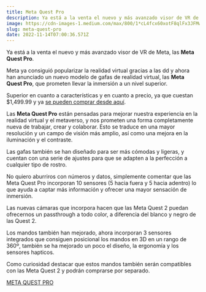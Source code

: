 ```yaml
---
title: Meta Quest Pro
description: Ya está a la venta el nuevo y más avanzado visor de VR de Meta, las Meta Quest Pro.
image: https://cdn-images-1.medium.com/max/800/1*cL4fcx60xotF8qlFx3JFMw.jpeg
slug: meta-quest-pro
date: 2022-11-14T07:00:36.571Z
---
```


Ya está a la venta el nuevo y más avanzado visor de VR de Meta, las **Meta Quest Pro**.

Meta ya consiguió popularizar la realidad virtual gracias a las dd y ahora han anunciado un nuevo modelo de gafas de realidad virtual, las **Meta Quest Pro**, que prometen llevar la inmersión a un nivel superior.

Superior en cuanto a características y en cuanto a precio, ya que cuestan $1,499.99 y ya [se pueden comprar desde aquí](https://www.meta.com/us/es/quest/quest-pro/).

Las **Meta Quest Pro** están pensadas para mejorar nuestra experiencia en la realidad virtual y el metaverso, y nos prometen una forma completamente nueva de trabajar, crear y colaborar. Esto se traduce en una mayor resolución y un campo de visión más amplio, así como una mejora en la iluminación y el contraste.

Las gafas también se han diseñado para ser más cómodas y ligeras, y cuentan con una serie de ajustes para que se adapten a la perfección a cualquier tipo de rostro.

No quiero aburriros con números y datos, simplemente comentar que las Meta Quest Pro incorporan 10 sensores (5 hacia fuera y 5 hacia adentro) lo que ayuda a captar más información y ofrecer una mayor sensación de inmersión.

Las nuevas cámaras que incorpora hacen que las Meta Quest 2 puedan ofrecernos un passthrough a todo color, a diferencia del blanco y negro de las Quest 2.

Los mandos también han mejorado, ahora incorporan 3 sensores integrados que consiguen posicional los mandos en 3D en un rango de 360º, también se ha mejorado un poco el diseño, la ergonomía y los sensores hapticos.

Como curiosidad destacar que estos mandos también serán compatibles con las Meta Quest 2 y podrán comprarse por separado.

[META QUEST PRO](https://www.meta.com/us/es/quest/quest-pro/)
